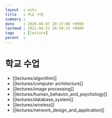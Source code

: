 ```yaml
---
layout  : wiki
title   : 학교 수업
summary :
date    : 2020-04-07 20:37:08 +0900
lastmod : 2021-04-21 20:50:31 +0900
tags    : [lecture]
parent  :
---
```


# 학교 수업
* [[lectures/algorithm]] 
* [[lectures/computer architecture]]
* [[lectures/image processing]]
* [[lectures/human_behavior_and_psychology]]
* [[lectures/database_system]]
* [[lectures/wireless]]
* [[lectures/network_design_and_application]]
